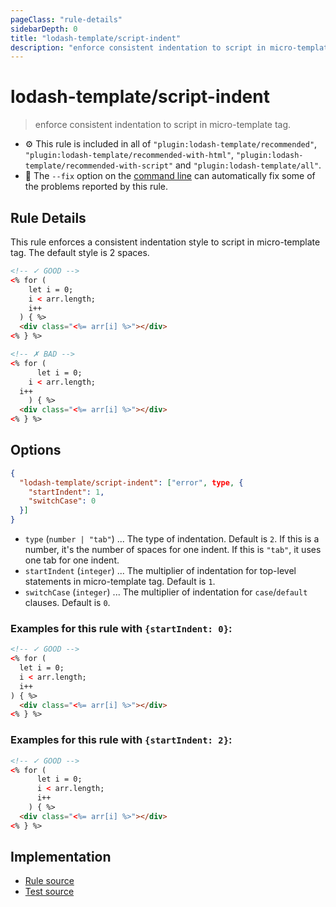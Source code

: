 ```yaml
---
pageClass: "rule-details"
sidebarDepth: 0
title: "lodash-template/script-indent"
description: "enforce consistent indentation to script in micro-template tag."
---
```

# lodash-template/script-indent
> enforce consistent indentation to script in micro-template tag.

- :gear: This rule is included in all of `"plugin:lodash-template/recommended"`, `"plugin:lodash-template/recommended-with-html"`, `"plugin:lodash-template/recommended-with-script"` and `"plugin:lodash-template/all"`.
- :wrench: The `--fix` option on the [command line](https://eslint.org/docs/user-guide/command-line-interface#fixing-problems) can automatically fix some of the problems reported by this rule.

## Rule Details

This rule enforces a consistent indentation style to script in micro-template tag. The default style is 2 spaces.

<eslint-code-block fix :rules="{'lodash-template/script-indent': ['error']}">

```html
<!-- ✓ GOOD -->
<% for (
    let i = 0;
    i < arr.length;
    i++
  ) { %>
  <div class="<%= arr[i] %>"></div>
<% } %>

<!-- ✗ BAD -->
<% for (
      let i = 0;
    i < arr.length;
  i++
    ) { %>
  <div class="<%= arr[i] %>"></div>
<% } %>
```

</eslint-code-block>

## Options

```json
{
  "lodash-template/script-indent": ["error", type, {
    "startIndent": 1,
    "switchCase": 0
  }]
}
```

- `type` (`number | "tab"`) ... The type of indentation. Default is `2`. If this is a number, it's the number of spaces for one indent. If this is `"tab"`, it uses one tab for one indent.
- `startIndent` (`integer`) ... The multiplier of indentation for top-level statements in micro-template tag. Default is `1`.
- `switchCase` (`integer`) ... The multiplier of indentation for `case`/`default` clauses. Default is `0`.

### Examples for this rule with `{startIndent: 0}`:

<eslint-code-block fix :rules="{'lodash-template/script-indent': ['error', 2, {startIndent: 0}]}">

```html
<!-- ✓ GOOD -->
<% for (
  let i = 0;
  i < arr.length;
  i++
) { %>
  <div class="<%= arr[i] %>"></div>
<% } %>
```

</eslint-code-block>

### Examples for this rule with `{startIndent: 2}`:

<eslint-code-block fix :rules="{'lodash-template/script-indent': ['error', 2, {startIndent: 2}]}">

```html
<!-- ✓ GOOD -->
<% for (
      let i = 0;
      i < arr.length;
      i++
    ) { %>
  <div class="<%= arr[i] %>"></div>
<% } %>
```

</eslint-code-block>

## Implementation

- [Rule source](https://github.com/ota-meshi/eslint-plugin-lodash-template/blob/master/lib/rules/script-indent.js)
- [Test source](https://github.com/ota-meshi/eslint-plugin-lodash-template/blob/master/tests/lib/rules/script-indent.js)
